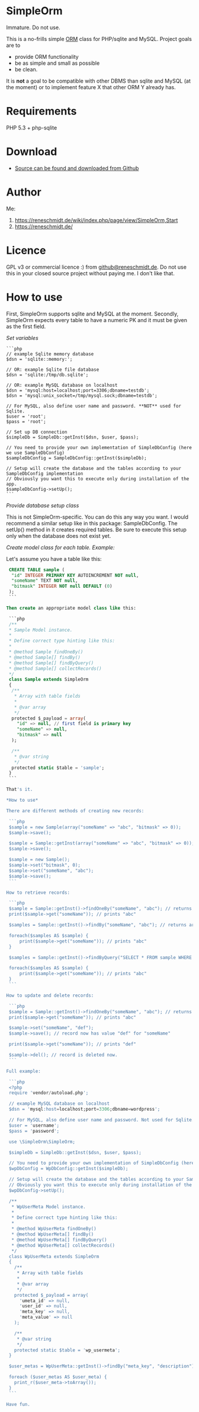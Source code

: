 # SimpleOrm
Immature. Do not use.

This is a no-frills simple [ORM](https://en.wikipedia.org/wiki/Object-relational_mapping) class for PHP/sqlite and MySQL. Project goals are to

  - provide ORM functionality
  - be as simple and small as possible
  - be clean.

It is **not** a goal to be compatible with other DBMS than sqlite and MySQL (at the moment) or to implement feature X that
other ORM Y already has.

# Requirements

PHP 5.3 + php-sqlite

# Download

  - [Source can be found and downloaded from Github](https://github.com/rene-s/SimpleOrm)

# Author

Me:

1. https://reneschmidt.de/wiki/index.php/page/view/SimpleOrm,Start
2. https://reneschmidt.de/

# Licence

GPL v3 or commercial licence :) from github@reneschmidt.de. Do not use this in your closed source project
without paying me. I don't like that.

# How to use

First, SimpleOrm supports sqlite and MySQL at the moment. Secondly, SimpleOrm expects every table to have a
numeric PK and it must be given as the first field.

*Set variables*

    ```php
    // example Sqlite memory database
    $dsn = 'sqlite::memory:';

    // OR: example Sqlite file database
    $dsn = 'sqlite:/tmp/db.sqlite';

    // OR: example MySQL database on localhost
    $dsn = 'mysql:host=localhost;port=3306;dbname=testdb';
    $dsn = 'mysql:unix_socket=/tmp/mysql.sock;dbname=testdb';

    // For MySQL, also define user name and password. **NOT** used for Sqlite.
    $user = 'root';
    $pass = 'root';

    // Set up DB connection
    $simpleDb = SimpleDb::getInst($dsn, $user, $pass);

    // You need to provide your own implementation of SimpleDbConfig (here we use SampleDbConfig)
    $sampleDbConfig = SampleDbConfig::getInst($simpleDb);

    // Setup will create the database and the tables according to your SampleDbConfig implementation
    // Obviously you want this to execute only during installation of the app.
    $sampleDbConfig->setUp();
    ```

*Provide database setup class*

This is not SimpleOrm-specific. You can do this any way you want. I would recommend a similar setup like in this
package: SampleDbConfig. The setUp() method in it creates required tables. Be sure to execute this setup only
when the database does not exist yet.

*Create model class for each table. Example:*

Let's assume you have a table like this:

   ```sql
    CREATE TABLE sample (
     "id" INTEGER PRIMARY KEY AUTOINCREMENT NOT null,
     "someName" TEXT NOT null,
     "bitmask" INTEGER NOT null DEFAULT (0)
    );
    ```

Then create an appropriate model class like this:

    ```php
    /**
    * Sample Model instance.
    *
    * Define correct type hinting like this:
    *
    * @method Sample findOneBy()
    * @method Sample[] findBy()
    * @method Sample[] findByQuery()
    * @method Sample[] collectRecords()
    */
    class Sample extends SimpleOrm
    {
     /**
      * Array with table fields
      *
      * @var array
      */
     protected $_payload = array(
       "id" => null, // first field is primary key
       "someName" => null,
       "bitmask" => null
     );

     /**
      * @var string
      */
     protected static $table = 'sample';
    }
    ```

That's it.

*How to use*

There are different methods of creating new records:

    ```php
    $sample = new Sample(array("someName" => "abc", "bitmask" => 0));
    $sample->save();

    $sample = Sample::getInst(array("someName" => "abc", "bitmask" => 0));
    $sample->save();

    $sample = new Sample();
    $sample->set("bitmask", 0);
    $sample->set("someName", "abc");
    $sample->save();
    ```

How to retrieve records:

    ```php
    $sample = Sample::getInst()->findOneBy("someName", "abc"); // returns record of type "Sample"
    print($sample->get("someName")); // prints "abc"

    $samples = Sample::getInst()->findBy("someName", "abc"); // returns array with "Sample" items

    foreach($samples AS $sample) {
        print($sample->get("someName")); // prints "abc"
    }

    $samples = Sample::getInst()->findByQuery("SELECT * FROM sample WHERE someName = ?", array("abc"));

    foreach($samples AS $sample) {
        print($sample->get("someName")); // prints "abc"
    }
    ```

How to update and delete records:

    ```php
    $sample = Sample::getInst()->findOneBy("someName", "abc"); // returns record of type "Sample"
    print($sample->get("someName")); // prints "abc"

    $sample->set("someName", "def");
    $sample->save(); // record now has value "def" for "someName"

    print($sample->get("someName")); // prints "def"

    $sample->del(); // record is deleted now.
    ```

Full example:

    ```php
    <?php
    require 'vendor/autoload.php';

    // example MySQL database on localhost
    $dsn = 'mysql:host=localhost;port=3306;dbname=wordpress';

    // For MySQL, also define user name and password. Not used for Sqlite.
    $user = 'username';
    $pass = 'password';

    use \SimpleOrm\SimpleOrm;

    $simpleDb = SimpleDb::getInst($dsn, $user, $pass);

    // You need to provide your own implementation of SimpleDbConfig (here we use WpDbConfig)
    $wpDbConfig = WpDbConfig::getInst($simpleDb);

    // Setup will create the database and the tables according to your SampleDbConfig implementation
    // Obviously you want this to execute only during installation of the app.
    $wpDbConfig->setUp();

    /**
     * WpUserMeta Model instance.
     *
     * Define correct type hinting like this:
     *
     * @method WpUserMeta findOneBy()
     * @method WpUserMeta[] findBy()
     * @method WpUserMeta[] findByQuery()
     * @method WpUserMeta[] collectRecords()
     */
    class WpUserMeta extends SimpleOrm
    {
      /**
       * Array with table fields
       *
       * @var array
       */
      protected $_payload = array(
        'umeta_id' => null,
        'user_id' => null,
        'meta_key' => null,
        'meta_value' => null
      );

      /**
       * @var string
       */
      protected static $table = 'wp_usermeta';
    }

    $user_metas = WpUserMeta::getInst()->findBy("meta_key", "description"); // returns array with "WpUserMeta" items

    foreach ($user_metas AS $user_meta) {
      print_r($user_meta->toArray());
    }
    ```

Have fun.